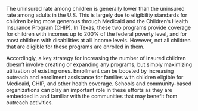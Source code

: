 The uninsured rate among children is generally lower than the uninsured rate among adults in the U.S. This is largely due to eligibility standards for  children being more generous  through Medicaid and the Children’s Health Insurance Program (CHIP). In Texas, these two programs provide coverage for children with incomes up to 200% of the federal poverty level, and for most children with disabilities at all income levels. However, not all children that are eligible for these programs are enrolled in them.

Accordingly, a key strategy for increasing the number of insured children doesn’t involve creating or expanding any programs, but simply maximizing utilization of existing ones.  Enrollment can be boosted by  increasing outreach and enrollment assistance for families with children eligible for Medicaid, CHIP, and other health coverage. Schools and community-based organizations can play an important role in these efforts as they are embedded in and familiar with the communities that may benefit from outreach activities. 
